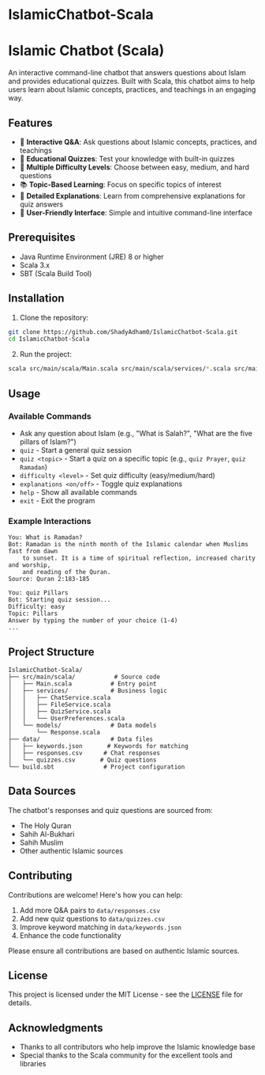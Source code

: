 # IslamicChatbot-Scala
# Islamic Chatbot (Scala)

An interactive command-line chatbot that answers questions about Islam and provides educational quizzes. Built with Scala, this chatbot aims to help users learn about Islamic concepts, practices, and teachings in an engaging way.

## Features

- 🤖 **Interactive Q&A**: Ask questions about Islamic concepts, practices, and teachings
- 📝 **Educational Quizzes**: Test your knowledge with built-in quizzes
- 🎯 **Multiple Difficulty Levels**: Choose between easy, medium, and hard questions
- 📚 **Topic-Based Learning**: Focus on specific topics of interest
- 📖 **Detailed Explanations**: Learn from comprehensive explanations for quiz answers
- 🎨 **User-Friendly Interface**: Simple and intuitive command-line interface

## Prerequisites

- Java Runtime Environment (JRE) 8 or higher
- Scala 3.x
- SBT (Scala Build Tool)

## Installation

1. Clone the repository:
```bash
git clone https://github.com/ShadyAdham0/IslamicChatbot-Scala.git
cd IslamicChatbot-Scala
```

2. Run the project:
```bash
scala src/main/scala/Main.scala src/main/scala/services/*.scala src/main/scala/models/*.scala
```

## Usage

### Available Commands

- Ask any question about Islam (e.g., "What is Salah?", "What are the five pillars of Islam?")
- `quiz` - Start a general quiz session
- `quiz <topic>` - Start a quiz on a specific topic (e.g., `quiz Prayer`, `quiz Ramadan`)
- `difficulty <level>` - Set quiz difficulty (easy/medium/hard)
- `explanations <on/off>` - Toggle quiz explanations
- `help` - Show all available commands
- `exit` - Exit the program

### Example Interactions

```
You: What is Ramadan?
Bot: Ramadan is the ninth month of the Islamic calendar when Muslims fast from dawn 
    to sunset. It is a time of spiritual reflection, increased charity and worship, 
    and reading of the Quran.
Source: Quran 2:183-185

You: quiz Pillars
Bot: Starting quiz session...
Difficulty: easy
Topic: Pillars
Answer by typing the number of your choice (1-4)
...
```

## Project Structure

```
IslamicChatbot-Scala/
├── src/main/scala/           # Source code
│   ├── Main.scala           # Entry point
│   ├── services/            # Business logic
│   │   ├── ChatService.scala
│   │   ├── FileService.scala
│   │   ├── QuizService.scala
│   │   └── UserPreferences.scala
│   └── models/              # Data models
│       └── Response.scala
├── data/                    # Data files
│   ├── keywords.json       # Keywords for matching
│   ├── responses.csv      # Chat responses
│   └── quizzes.csv       # Quiz questions
└── build.sbt              # Project configuration
```

## Data Sources

The chatbot's responses and quiz questions are sourced from:
- The Holy Quran
- Sahih Al-Bukhari
- Sahih Muslim
- Other authentic Islamic sources

## Contributing

Contributions are welcome! Here's how you can help:
1. Add more Q&A pairs to `data/responses.csv`
2. Add new quiz questions to `data/quizzes.csv`
3. Improve keyword matching in `data/keywords.json`
4. Enhance the code functionality

Please ensure all contributions are based on authentic Islamic sources.

## License

This project is licensed under the MIT License - see the [LICENSE](LICENSE) file for details.

## Acknowledgments

- Thanks to all contributors who help improve the Islamic knowledge base
- Special thanks to the Scala community for the excellent tools and libraries
